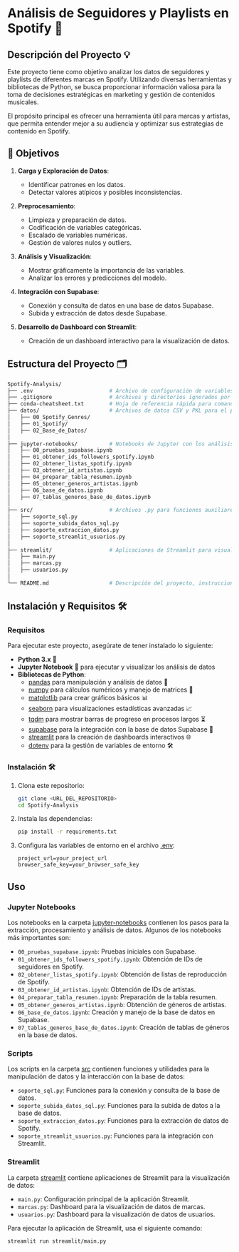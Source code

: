 # Análisis de Seguidores y Playlists en Spotify 🎵

## Descripción del Proyecto 💡

Este proyecto tiene como objetivo analizar los datos de seguidores y playlists de diferentes marcas en Spotify. Utilizando diversas herramientas y bibliotecas de Python, se busca proporcionar información valiosa para la toma de decisiones estratégicas en marketing y gestión de contenidos musicales.

El propósito principal es ofrecer una herramienta útil para marcas y artistas, que permita entender mejor a su audiencia y optimizar sus estrategias de contenido en Spotify.

## 🎯 Objetivos

1. **Carga y Exploración de Datos**:
   - Identificar patrones en los datos.
   - Detectar valores atípicos y posibles inconsistencias.

2. **Preprocesamiento**:
   - Limpieza y preparación de datos.
   - Codificación de variables categóricas.
   - Escalado de variables numéricas.
   - Gestión de valores nulos y outliers.

3. **Análisis y Visualización**:
   - Mostrar gráficamente la importancia de las variables.
   - Analizar los errores y predicciones del modelo.

4. **Integración con Supabase**:
   - Conexión y consulta de datos en una base de datos Supabase.
   - Subida y extracción de datos desde Supabase.

5. **Desarrollo de Dashboard con Streamlit**:
   - Creación de un dashboard interactivo para la visualización de datos.

## Estructura del Proyecto 🗂️

```bash
Spotify-Analysis/
├── .env                        # Archivo de configuración de variables de entorno.
├── .gitignore                  # Archivos y directorios ignorados por Git.
├── conda-cheatsheet.txt        # Hoja de referencia rápida para comandos de conda.
├── datos/                      # Archivos de datos CSV y PKL para el proyecto.
│   ├── 00_Spotify_Genres/
│   ├── 01_Spotify/
│   ├── 02_Base_de_Datos/
│
├── jupyter-notebooks/          # Notebooks de Jupyter con los análisis y modelos.
│   ├── 00_pruebas_supabase.ipynb
│   ├── 01_obtener_ids_followers_spotify.ipynb
│   ├── 02_obtener_listas_spotify.ipynb
│   ├── 03_obtener_id_artistas.ipynb
│   ├── 04_preparar_tabla_resumen.ipynb
│   ├── 05_obtener_generos_artistas.ipynb
│   ├── 06_base_de_datos.ipynb
│   ├── 07_tablas_generos_base_de_datos.ipynb
│
├── src/                        # Archivos .py para funciones auxiliares del proyecto.
│   ├── soporte_sql.py
│   ├── soporte_subida_datos_sql.py
│   ├── soporte_extraccion_datos.py
│   ├── soporte_streamlit_usuarios.py
│
├── streamlit/                  # Aplicaciones de Streamlit para visualización de datos.
│   ├── main.py
│   ├── marcas.py
│   ├── usuarios.py
│
└── README.md                   # Descripción del proyecto, instrucciones de instalación y uso.
```

## Instalación y Requisitos 🛠️

### Requisitos

Para ejecutar este proyecto, asegúrate de tener instalado lo siguiente:

- **Python 3.x** 🐍
- **Jupyter Notebook** 📓 para ejecutar y visualizar los análisis de datos
- **Bibliotecas de Python**:
    - [pandas](https://pandas.pydata.org/docs/) para manipulación y análisis de datos 🧹
    - [numpy](https://numpy.org/doc/stable/) para cálculos numéricos y manejo de matrices 🔢
    - [matplotlib](https://matplotlib.org/stable/index.html) para crear gráficos básicos 📊
    - [seaborn](https://seaborn.pydata.org/) para visualizaciones estadísticas avanzadas 📈
    - [tqdm](https://tqdm.github.io/) para mostrar barras de progreso en procesos largos ⏳
    - [supabase](https://supabase.io/docs) para la integración con la base de datos Supabase 🌟
    - [streamlit](https://streamlit.io/) para la creación de dashboards interactivos 🌐
    - [dotenv](https://pypi.org/project/python-dotenv/) para la gestión de variables de entorno 🛠️

### Instalación 🛠️

1. Clona este repositorio:
    ```bash
    git clone <URL_DEL_REPOSITORIO>
    cd Spotify-Analysis
    ```

2. Instala las dependencias:
    ```bash
    pip install -r requirements.txt
    ```

3. Configura las variables de entorno en el archivo [.env](http://_vscodecontentref_/0):
    ```env
    project_url=your_project_url
    browser_safe_key=your_browser_safe_key
    ```

## Uso

### Jupyter Notebooks

Los notebooks en la carpeta [jupyter-notebooks](http://_vscodecontentref_/1) contienen los pasos para la extracción, procesamiento y análisis de datos. Algunos de los notebooks más importantes son:

- `00_pruebas_supabase.ipynb`: Pruebas iniciales con Supabase.
- `01_obtener_ids_followers_spotify.ipynb`: Obtención de IDs de seguidores en Spotify.
- `02_obtener_listas_spotify.ipynb`: Obtención de listas de reproducción de Spotify.
- `03_obtener_id_artistas.ipynb`: Obtención de IDs de artistas.
- `04_preparar_tabla_resumen.ipynb`: Preparación de la tabla resumen.
- `05_obtener_generos_artistas.ipynb`: Obtención de géneros de artistas.
- `06_base_de_datos.ipynb`: Creación y manejo de la base de datos en Supabase.
- `07_tablas_generos_base_de_datos.ipynb`: Creación de tablas de géneros en la base de datos.

### Scripts

Los scripts en la carpeta [src](http://_vscodecontentref_/2) contienen funciones y utilidades para la manipulación de datos y la interacción con la base de datos:

- `soporte_sql.py`: Funciones para la conexión y consulta de la base de datos.
- `soporte_subida_datos_sql.py`: Funciones para la subida de datos a la base de datos.
- `soporte_extraccion_datos.py`: Funciones para la extracción de datos de Spotify.
- `soporte_streamlit_usuarios.py`: Funciones para la integración con Streamlit.

### Streamlit

La carpeta [streamlit](http://_vscodecontentref_/3) contiene aplicaciones de Streamlit para la visualización de datos:

- `main.py`: Configuración principal de la aplicación Streamlit.
- `marcas.py`: Dashboard para la visualización de datos de marcas.
- `usuarios.py`: Dashboard para la visualización de datos de usuarios.

Para ejecutar la aplicación de Streamlit, usa el siguiente comando:
```bash
streamlit run streamlit/main.py